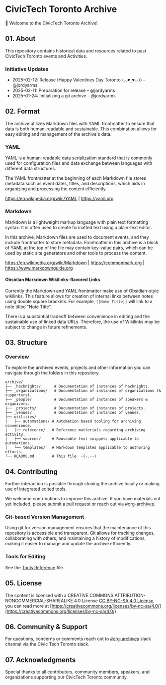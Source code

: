 # CivicTech Toronto Archive

👋 Welcome to the CivicTech Toronto Archive!

## 01. About

This repository contains historical data and resources related to past CivicTech Toronto events and Activities.

### Initiative Updates

- 2025-02-12: Release (Happy Valentines Day Toronto `(⸝⸝♥‿♥⸝⸝)`) – @jordyarms
- 2025-02-11: Preparation for release – @jordyarms
- 2025-01-24: Initializing a git archive – @jordyarms

## 02. Format

The archive utilizes Markdown files with YAML frontmatter to ensure that data is both human-readable and sustainable. This combination allows for easy editing and management of the archive's data.

### YAML

YAML is a human-readable data serialization standard that is commonly used for configuration files and data exchange between languages with different data structures.

The YAML frontmatter at the beginning of each Markdown file stores metadata such as event dates, titles, and descriptions, which aids in organizing and processing the content efficiently.

https://en.wikipedia.org/wiki/YAML | https://yaml.org

### Markdown

Markdown is a lightweight markup language with plain text formatting syntax. It is often used to create formatted text using a plain-text editor.

In this archive, Markdown files are used to document events, and they include frontmatter to store metadata. Frontmatter in this archive is a block of YAML at the top of the file may contain key-value pairs, which can be used by static site generators and other tools to process the content.

https://en.wikipedia.org/wiki/Markdown | https://commonmark.org | https://www.markdownguide.org

#### Obsidian Markdown Wikilinks-flavored Links

Currently the Markdown and YAML frontmatter make use of Obsidian-style wikilinks. This feature allows for creation of internal links between notes using double square brackets. For example, `[[Note Title]]` will link to a note titled "Note Title".

There is a substantial tradeoff between convenience in editing and the sustainable use of linked data URLs. Therefore, the use of Wikilinks may be subject to change in future refinements.

## 03. Structure

### Overview

To explore the archived events, projects and other information you can navigate through the folders in this repository.

```
archive/
├── _hacknights/      # Documentation of instances of hacknights.
├── _organizations/   # Documentation of instances of organizations (& supporters).
├── _people/          # Documentation of instances of speakers & organizers.
├── _projects/        # Documentation of instances of projects.
├── _venues/          # Documentation of instances of venues.
├── utilities/
│   ├── automations/ # Automation based tooling for archiving convenience.
│   ├── reference/   # Reference matterials regarding archiving activity.
│   ├── sources/     # Reuseable text snippets applicable to automations.
│   └── templates/   # Markdown templates applicable to authoring efforts.
└── README.md        # This file  -(·.·-)
```

## 04. Contributing

Further interaction is possible through cloning the archive locally or making use of integrated edited tools.

We welcome contributions to improve this archive. If you have materials not yet included, please submit a pull request or reach out via [\#org-archives](https://civictechto.slack.com/archives/C08A7SC2TC2).

### Git-based Version Management

Using git for version management ensures that the maintenance of this repository is accessible and transparent. Git allows for tracking changes, collaborating with others, and maintaining a history of modifications, making it easier to manage and update the archive efficiently.

### Tools for Editing

See the [Tools Reference](utilities/reference/tools_reference.md) file.

## 05. License

The content is licensed with a CREATIVE COMMONS ATTRIBUTION-NONCOMMERCIAL-SHAREALIKE 4.0 License [CC BY-NC-SA 4.0 License](LICENSE), you can read more at [https://creativecommons.org/licenses/by-nc-sa/4.0/](https://creativecommons.org/licenses/by-nc-sa/4.0/)

## 06. Community & Support

For questions, concerns or comments reach out to [\#org-archives](https://civictechto.slack.com/archives/C08A7SC2TC2) slack channel via the Civic Tech Toronto slack.

## 07. Acknowledgments

Special thanks to all contributors, community members, speakers, and organizations supporting our CivicTech Toronto community.
